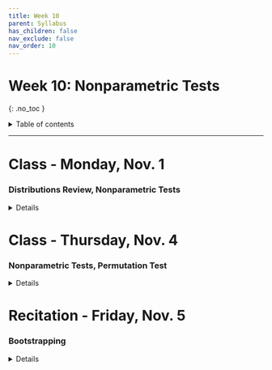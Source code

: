 ```yaml
---
title: Week 10
parent: Syllabus
has_children: false
nav_exclude: false
nav_order: 10
---
```


# Week 10: Nonparametric Tests
{: .no_toc }

<details closed markdown="block">
  <summary>
    Table of contents
  </summary>
  {: .text-delta }
1. TOC
{:toc}
</details>

---

<!-- ########################################################################### -->

# Class - Monday, Nov. 1

### Distributions Review, Nonparametric Tests

<details closed markdown="block">
  <summary>Details</summary>

**Distributions Review**

+ [**Exercise: What's my question?**](https://docs.google.com/document/d/1D7xQ5qJ_x7e8xHDbkU8Vv7d0KoKRX-ueQ32dQJ1PMMY/edit?usp=sharing){: target="blank"}
+ [**Distributions Summary (Ken Aho)**](https://drive.google.com/file/d/1jHBCMtwRWYTj1op7_O87BKLX-J2ex5Z1/view?usp=sharing){: target="blank"}

**Class Illustrations: Nonparametric Tests**

+ [**Paired Tests: Sign vs. Wilcoxon Signed Rank**](Class1/Nonparametric_paired_data_2021.11.02.png){: target="blank"}
+ [**Unpaired Test: Wilcoxon Rank Sum**](Class1/Wilcoxon_rank_sum_test.png){: target="blank"}

</details>

<!-- ########################################################################### -->

<!-- ########################################################################### -->

# Class - Thursday, Nov. 4

### Nonparametric Tests, Permutation Test

<details closed markdown="block">
  <summary>Details</summary>

**Nonparametric Tests and Permutation (Shuffle) Test**

+ **Class Notes & Exercise** - [(zipped .Rmd)](Class2/W10.C2_Non-parametric_tests.Rmd.zip) - [(html)](Class2/W10.C2_Non-parametric_tests.html){: target="blank"}
  + Answer key - [[zipped .Rmd]](Class2/W10.C2_Non-parametric_tests_KEY.Rmd.zip) - [[HTML]](Class2/W10.C2_Non-parametric_tests_KEY.html){: target="blank"} - [[PDF]](Class2/W10.C2_Non-parametric_tests_KEY.pdf){: target="blank"}

</details>

<!-- ########################################################################### -->

<!-- ########################################################################### -->

# Recitation - Friday, Nov. 5

### Bootstrapping

<details closed markdown="block">
  <summary>Details</summary>

+ Answer key - [zipped .Rmd](Recitation/W10R1_Bootstrap_KEY.Rmd.zip) - [HTML](Recitation/W10R1_Bootstrap_KEY.html){: target="blank"}

</details>

<!-- ########################################################################### -->
